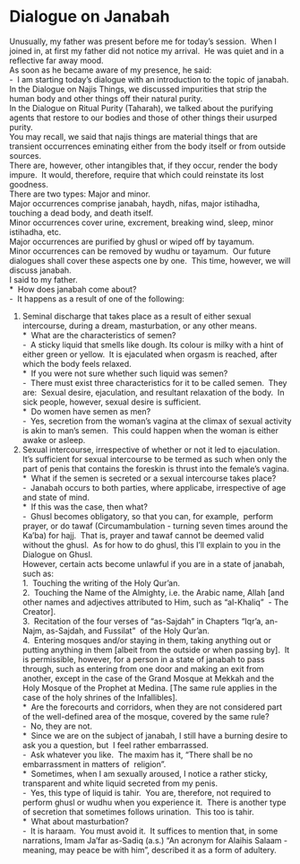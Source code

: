 Dialogue on Janabah
===================

Unusually, my father was present before me for today’s session.  When I
joined in, at first my father did not notice my arrival.  He was quiet
and in a reflective far away mood.  
 As soon as he became aware of my presence, he said:  
 -  I am starting today’s dialogue with an introduction to the topic of
janabah.  
 In the Dialogue on Najis Things, we discussed impurities that strip the
human body and other things off their natural purity.  
 In the Dialogue on Ritual Purity (Taharah), we talked about the
purifying agents that restore to our bodies and those of other things
their usurped purity.  
 You may recall, we said that najis things are material things that are
transient occurrences eminating either from the body itself or from
outside sources.  
 There are, however, other intangibles that, if they occur, render the
body impure.  It would, therefore, require that which could reinstate
its lost goodness.  
 There are two types: Major and minor.  
 Major occurrences comprise janabah, haydh, nifas, major istihadha,
touching a dead body, and death itself.  
 Minor occurrences cover urine, excrement, breaking wind, sleep, minor
istihadha, etc.  
 Major occurrences are purified by ghusl or wiped off by tayamum.  
 Minor occurrences can be removed by wudhu or tayamum.  Our future
dialogues shall cover these aspects one by one.  This time, however, we
will discuss janabah.  
 I said to my father.  
 \*  How does janabah come about?  
 -  It happens as a result of one of the following:  
 1. Seminal discharge that takes place as a result of either sexual
intercourse, during a dream, masturbation, or any other means.  
 \*  What are the characteristics of semen?  
 -  A sticky liquid that smells like dough. Its colour is milky with a
hint of either green or yellow.  It is ejaculated when orgasm is
reached, after which the body feels relaxed.  
 \*  If you were not sure whether such liquid was semen?  
 -  There must exist three characteristics for it to be called semen. 
They are:  Sexual desire, ejaculation, and resultant relaxation of the
body.  In sick people, however, sexual desire is sufficient.   
 \*  Do women have semen as men?  
 -  Yes, secretion from the woman’s vagina at the climax of sexual
activity is akin to man’s semen.  This could happen when the woman is
either awake or asleep.  
 2. Sexual intercourse, irrespective of whether or not it led to
ejaculation.  It’s sufficient for sexual intercourse to be termed as
such when only the part of penis that contains the foreskin is thrust
into the female’s vagina.  
 \*  What if the semen is secreted or a sexual intercourse takes
place?  
 -  Janabah occurs to both parties, where applicabe, irrespective of age
and state of mind.  
 \*  If this was the case, then what?  
 -  Ghusl becomes obligatory, so that you can, for example,  perform
prayer, or do tawaf (Circumambulation - turning seven times around the
Ka’ba) for hajj.  That is, prayer and tawaf cannot be deemed valid
without the ghusl.  As for how to do ghusl, this I’ll explain to you in
the Dialogue on Ghusl.    
 However, certain acts become unlawful if you are in a state of janabah,
such as:  
 1.  Touching the writing of the Holy Qur’an.  
 2.  Touching the Name of the Almighty, i.e. the Arabic name, Allah [and
other names and adjectives attributed to Him, such as “al-Khaliq”  - The
Creator].  
 3.  Recitation of the four verses of “as-Sajdah” in Chapters “Iqr’a,
an-Najm, as-Sajdah, and Fussilat”  of the Holy Qur’an.  
 4.  Entering mosques and/or staying in them, taking anything out or
putting anything in them [albeit from the outside or when passing by]. 
It is permissible, however, for a person in a state of janabah to pass
through, such as entering from one door and making an exit from another,
except in the case of the Grand Mosque at Mekkah and the Holy Mosque of
the Prophet at Medina. [The same rule applies in the case of the holy
shrines of the Infallibles].  
 \*  Are the forecourts and corridors, when they are not considered part
of the well-defined area of the mosque, covered by the same rule?  
 -  No, they are not.  
 \*  Since we are on the subject of janabah, I still have a burning
desire to ask you a question, but  I feel rather embarrassed.  
 -  Ask whatever you like.  The maxim has it, “There shall be no
embarrassment in matters of  religion”.   
 \*  Sometimes, when I am sexually aroused, I notice a rather sticky,
transparent and white liquid secreted from my penis.  
 -  Yes, this type of liquid is tahir.  You are, therefore, not required
to perform ghusl or wudhu when you experience it.  There is another type
of secretion that sometimes follows urination.  This too is tahir.  
 \*  What about masturbation?  
 -  It is haraam.  You must avoid it.  It suffices to mention that, in
some narrations, Imam Ja’far as-Sadiq (a.s.) “An acronym for Alaihis
Salaam - meaning, may peace be with him”, described it as a form of
adultery.


